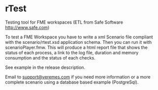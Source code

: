 # rTest
Testing tool for FME workspaces (ETL from Safe Software http://www.safe.com)

To test a FME Workspace you have to write a xml Scenario file compliant with the scenario/rtest.xsd application schema.
Then you can run it with scenarioPlayer.fmw. This will produce a html report file that shows the status of each process, a link to the log file, duration and memory consumption and the status of each checks.

See example in the  release description.

Email to support@veremes.com if you need more information or a more complete scenario using a database based example (PostgreSql).
